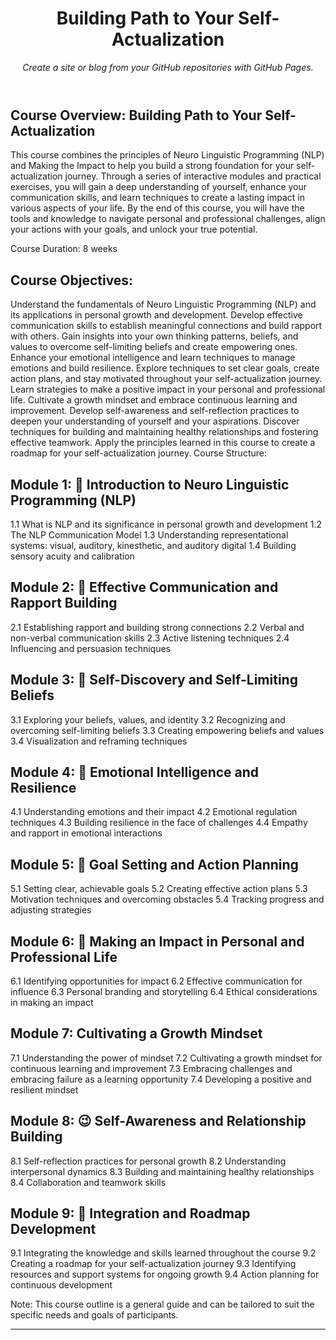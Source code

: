<header>

<!--
  <<< Author notes: Course Name: Building Path to Your Self-Actualization >>>
Course Overview:
This course combines the principles of Neuro Linguistic Programming (NLP) and Making the Impact to help you build a strong foundation for your self-actualization journey. Through a series of interactive modules and practical exercises, you will gain a deep understanding of yourself, enhance your communication skills, and learn techniques to create a lasting impact in various aspects of your life. By the end of this course, you will have the tools and knowledge to navigate personal and professional challenges, align your actions with your goals, and unlock your true potential.
-->

# Building Path to Your Self-Actualization

_Create a site or blog from your GitHub repositories with GitHub Pages._

</header>

## Course Overview: Building Path to Your Self-Actualization
This course combines the principles of Neuro Linguistic Programming (NLP) and Making the Impact to help you build a strong foundation for your self-actualization journey. Through a series of interactive modules and practical exercises, you will gain a deep understanding of yourself, enhance your communication skills, and learn techniques to create a lasting impact in various aspects of your life. By the end of this course, you will have the tools and knowledge to navigate personal and professional challenges, align your actions with your goals, and unlock your true potential.

Course Duration: 8 weeks

## Course Objectives:

Understand the fundamentals of Neuro Linguistic Programming (NLP) and its applications in personal growth and development.
Develop effective communication skills to establish meaningful connections and build rapport with others.
Gain insights into your own thinking patterns, beliefs, and values to overcome self-limiting beliefs and create empowering ones.
Enhance your emotional intelligence and learn techniques to manage emotions and build resilience.
Explore techniques to set clear goals, create action plans, and stay motivated throughout your self-actualization journey.
Learn strategies to make a positive impact in your personal and professional life.
Cultivate a growth mindset and embrace continuous learning and improvement.
Develop self-awareness and self-reflection practices to deepen your understanding of yourself and your aspirations.
Discover techniques for building and maintaining healthy relationships and fostering effective teamwork.
Apply the principles learned in this course to create a roadmap for your self-actualization journey.
Course Structure:

## Module 1: :exploding_head: Introduction to Neuro Linguistic Programming (NLP)
1.1 What is NLP and its significance in personal growth and development
1.2 The NLP Communication Model
1.3 Understanding representational systems: visual, auditory, kinesthetic, and auditory digital
1.4 Building sensory acuity and calibration

## Module 2: :satellite: Effective Communication and Rapport Building
2.1 Establishing rapport and building strong connections
2.2 Verbal and non-verbal communication skills
2.3 Active listening techniques
2.4 Influencing and persuasion techniques

## Module 3: :selfie: Self-Discovery and Self-Limiting Beliefs
3.1 Exploring your beliefs, values, and identity
3.2 Recognizing and overcoming self-limiting beliefs
3.3 Creating empowering beliefs and values
3.4 Visualization and reframing techniques

## Module 4: :thought_balloon: Emotional Intelligence and Resilience
4.1 Understanding emotions and their impact
4.2 Emotional regulation techniques
4.3 Building resilience in the face of challenges
4.4 Empathy and rapport in emotional interactions

## Module 5: :dart: Goal Setting and Action Planning
5.1 Setting clear, achievable goals
5.2 Creating effective action plans
5.3 Motivation techniques and overcoming obstacles
5.4 Tracking progress and adjusting strategies

## Module 6: :rainbow: Making an Impact in Personal and Professional Life
6.1 Identifying opportunities for impact
6.2 Effective communication for influence
6.3 Personal branding and storytelling
6.4 Ethical considerations in making an impact

## Module 7: Cultivating a Growth Mindset
7.1 Understanding the power of mindset
7.2 Cultivating a growth mindset for continuous learning and improvement
7.3 Embracing challenges and embracing failure as a learning opportunity
7.4 Developing a positive and resilient mindset

## Module 8: :wink: Self-Awareness and Relationship Building
8.1 Self-reflection practices for personal growth
8.2 Understanding interpersonal dynamics
8.3 Building and maintaining healthy relationships
8.4 Collaboration and teamwork skills

## Module 9: :100: Integration and Roadmap Development
9.1 Integrating the knowledge and skills learned throughout the course
9.2 Creating a roadmap for your self-actualization journey
9.3 Identifying resources and support systems for ongoing growth
9.4 Action planning for continuous development

Note: This course outline is a general guide and can be tailored to suit the specific needs and goals of participants.
<footer>

<!--
  <<< Author notes: Footer >>>
  This is working in progress
-->

---

</footer>
